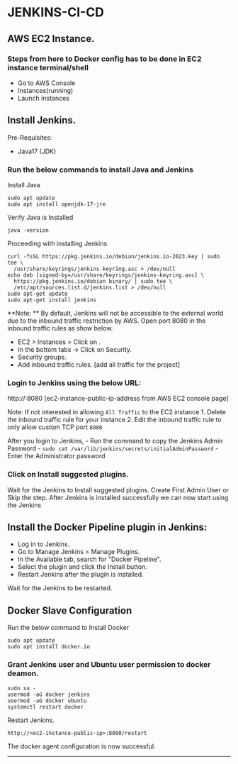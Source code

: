 # JENKINS-CI-CD

## AWS EC2 Instance.
### Steps from here to Docker config has to be done in EC2 instance terminal/shell
- Go to AWS Console
- Instances(running)
- Launch instances

## Install Jenkins.
Pre-Requisites:
 - Java17 (JDK)
### Run the below commands to install Java and Jenkins

Install Java
```
sudo apt update
sudo apt install openjdk-17-jre
```

Verify Java is Installed
```
java -version
```

Proceeding with installing Jenkins
```
curl -fsSL https://pkg.jenkins.io/debian/jenkins.io-2023.key | sudo tee \
  /usr/share/keyrings/jenkins-keyring.asc > /dev/null
echo deb [signed-by=/usr/share/keyrings/jenkins-keyring.asc] \
  https://pkg.jenkins.io/debian binary/ | sudo tee \
  /etc/apt/sources.list.d/jenkins.list > /dev/null
sudo apt-get update
sudo apt-get install jenkins
```

**Note: ** By default, Jenkins will not be accessible to the external world due to the inbound traffic restriction by AWS. Open port 8080 in the inbound traffic rules as show below.

- EC2 > Instances > Click on <Instance-ID>.
- In the bottom tabs -> Click on Security.
- Security groups.
- Add inbound traffic rules. [add all traffic for the project]

### Login to Jenkins using the below URL:
http://<ec2-instance-public-ip-address>:8080    [ec2-instance-public-ip-address from AWS EC2 console page]

Note: If not interested in allowing `All Traffic` to the EC2 instance
      1. Delete the inbound traffic rule for your instance
      2. Edit the inbound traffic rule to only allow custom TCP port `8080`
  
After you login to Jenkins, 
      - Run the command to copy the Jenkins Admin Password - `sudo cat /var/lib/jenkins/secrets/initialAdminPassword`
      - Enter the Administrator password

### Click on Install suggested plugins.
Wait for the Jenkins to Install suggested plugins.
Create First Admin User or Skip the step.
After Jenkins is installed successfully we can now start using the Jenkins

## Install the Docker Pipeline plugin in Jenkins:
   - Log in to Jenkins.
   - Go to Manage Jenkins > Manage Plugins.
   - In the Available tab, search for "Docker Pipeline".
   - Select the plugin and click the Install button.
   - Restart Jenkins after the plugin is installed.

Wait for the Jenkins to be restarted.

## Docker Slave Configuration
Run the below command to Install Docker
```
sudo apt update
sudo apt install docker.io
```
 
### Grant Jenkins user and Ubuntu user permission to docker deamon.
```
sudo su - 
usermod -aG docker jenkins
usermod -aG docker ubuntu
systemctl restart docker
```

Restart Jenkins.
```
http://<ec2-instance-public-ip>:8080/restart
```

The docker agent configuration is now successful.

-------------------------------------------------------------------------------------------------------------------------




